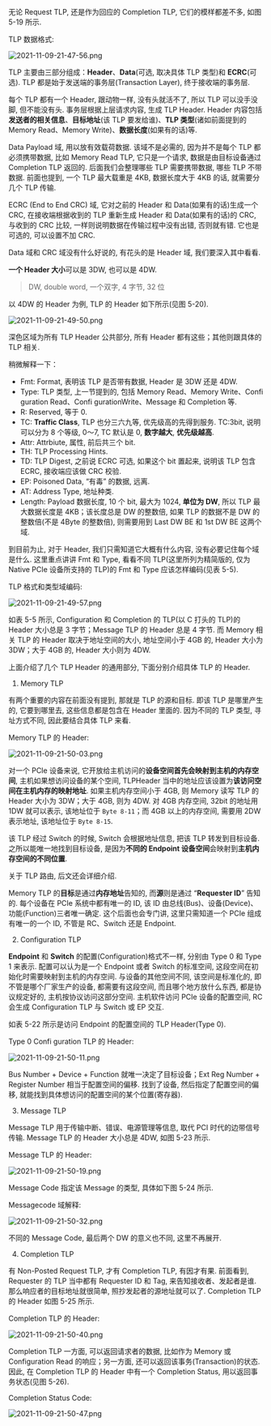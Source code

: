 
无论 Request TLP, 还是作为回应的 Completion TLP, 它们的模样都差不多, 如图 5-19 所示.

TLP 数据格式:

![2021-11-09-21-47-56.png](./images/2021-11-09-21-47-56.png)

TLP 主要由三部分组成：**Header**、**Data**(可选, 取决具体 TLP 类型)和 **ECRC**(可选). TLP 都是始于发送端的事务层(Transaction Layer), 终于接收端的事务层.

每个 TLP 都有一个 Header, 跟动物一样, 没有头就活不了, 所以 TLP 可以没手没脚, 但不能没有头. 事务层根据上层请求内容, 生成 TLP Header. Header 内容包括**发送者的相关信息**、**目标地址**(该 TLP 要发给谁)、**TLP 类型**(诸如前面提到的 Memory Read、Memory Write)、**数据长度**(如果有的话)等.

Data Payload 域, 用以放有效载荷数据. 该域不是必需的, 因为并不是每个 TLP 都必须携带数据, 比如 Memory Read TLP, 它只是一个请求, 数据是由目标设备通过 Completion TLP 返回的. 后面我们会整理哪些 TLP 需要携带数据, 哪些 TLP 不带数据. 前面也提到, 一个 TLP 最大载重是 4KB, 数据长度大于 4KB 的话, 就需要分几个 TLP 传输.

ECRC (End to End CRC) 域, 它对之前的 Header 和 Data(如果有的话)生成一个 CRC, 在接收端根据收到的 TLP 重新生成 Header 和 Data(如果有的话)的 CRC, 与收到的 CRC 比较, 一样则说明数据在传输过程中没有出错, 否则就有错. 它也是可选的, 可以设置不加 CRC.

Data 域和 CRC 域没有什么好说的, 有花头的是 Header 域, 我们要深入其中看看.

**一个 Header 大小**可以是 3DW, 也可以是 4DW.

> DW, double word, 一个双字, 4 字节, 32 位

以 4DW 的 Header 为例, TLP 的 Header 如下所示(见图 5-20).

![2021-11-09-21-49-50.png](./images/2021-11-09-21-49-50.png)

深色区域为所有 TLP Header 公共部分, 所有 Header 都有这些；其他则跟具体的 TLP 相关.

稍微解释一下：

* Fmt: Format, 表明该 TLP 是否带有数据, Header 是 3DW 还是 4DW.
* Type: TLP 类型, 上一节提到的, 包括 Memory Read、Memory Write、Confi guration Read、Confi gurationWrite、Message 和 Completion 等.
* R: Reserved, 等于 0.
* TC: **Traffic Class**, TLP 也分三六九等, 优先级高的先得到服务. TC:3bit, 说明可以分为 8 个等级, 0～7, TC 默认是 0, **数字越大**, **优先级越高**.
* Attr: Attrbiute, 属性, 前后共三个 bit.
* TH: TLP Processing Hints.
* TD: TLP Digest, 之前说 ECRC 可选, 如果这个 bit 置起来, 说明该 TLP 包含 ECRC, 接收端应该做 CRC 校验.
* EP: Poisoned Data, “有毒” 的数据, 远离.
* AT: Address Type, 地址种类.
* Length: Payload 数据长度, 10 个 bit, 最大为 1024, **单位为 DW**, 所以 TLP 最大数据长度是 4KB；该长度总是 DW 的整数倍, 如果 TLP 的数据不是 DW 的整数倍(不是 4Byte 的整数倍), 则需要用到 Last DW BE 和 1st DW BE 这两个域.

到目前为止, 对于 Header, 我们只需知道它大概有什么内容, 没有必要记住每个域是什么. 这里重点讲讲 Fmt 和 Type, 看看不同 TLP(这里所列为精简版的, 仅为 Native PCIe 设备所支持的 TLP)的 Fmt 和 Type 应该怎样编码(见表 5-5).

TLP 格式和类型域编码:

![2021-11-09-21-49-57.png](./images/2021-11-09-21-49-57.png)

如表 5-5 所示, Configuration 和 Completion 的 TLP(以 C 打头的 TLP)的 Header 大小总是 3 字节；Message TLP 的 Header 总是 4 字节. 而 Memory 相关 TLP 的 Header 取决于地址空间的大小, 地址空间小于 4GB 的, Header 大小为 3DW；大于 4GB 的, Header 大小则为 4DW.

上面介绍了几个 TLP Header 的通用部分, 下面分别介绍具体 TLP 的 Header.

1. Memory TLP

有两个重要的内容在前面没有提到, 那就是 TLP 的源和目标. 即该 TLP 是哪里产生的, 它要到哪里去, 这些信息都是包含在 Header 里面的. 因为不同的 TLP 类型, 寻址方式不同, 因此要结合具体 TLP 来看.

Memory TLP 的 Header:

![2021-11-09-21-50-03.png](./images/2021-11-09-21-50-03.png)

对一个 PCIe 设备来说, 它开放给主机访问的**设备空间首先会映射到主机的内存空间**, 主机如果想访问设备的某个空间, TLPHeader 当中的地址应该设置为**该访问空间在主机内存的映射地址**. 如果主机内存空间小于 4GB, 则 Memory 读写 TLP 的 Header 大小为 3DW；大于 4GB, 则为 4DW. 对 4GB 内存空间, 32bit 的地址用 1DW 就可以表示, 该地址位于 `Byte 8-11`；而 4GB 以上的内存空间, 需要用 2DW 表示地址, 该地址位于 `Byte 8-15`.

该 TLP 经过 Switch 的时候, Switch 会根据地址信息, 把该 TLP 转发到目标设备. 之所以能唯一地找到目标设备, 是因为**不同的 Endpoint 设备空间**会映射到**主机内存空间的不同位置**.

关于 TLP 路由, 后文还会详细介绍.

Memory TLP 的**目标**是通过**内存地址**告知的, 而**源**则是通过 “**Requester ID**” 告知的. 每个设备在 PCIe 系统中都有唯一的 ID, 该 ID 由总线(Bus)、设备(Device)、功能(Function)三者唯一确定. 这个后面也会专门讲, 这里只需知道一个 PCIe 组成有唯一的一个 ID, 不管是 RC、Switch 还是 Endpoint.

2. Configuration TLP

**Endpoint** 和 **Switch** 的配置(Configuration)格式不一样, 分别由 Type 0 和 Type 1 来表示. 配置可以认为是一个 Endpoint 或者 Switch 的标准空间, 这段空间在初始化时需要映射到主机的内存空间. 与设备的其他空间不同, 该空间是标准化的, 即不管是哪个厂家生产的设备, 都需要有这段空间, 而且哪个地方放什么东西, 都是协议规定好的, 主机按协议访问这部分空间. 主机软件访问 PCIe 设备的配置空间, RC 会生成 Configuration TLP 与 Switch 或 EP 交互.

如表 5-22 所示是访问 Endpoint 的配置空间的 TLP Header(Type 0).

Type 0 Confi guration TLP 的 Header:

![2021-11-09-21-50-11.png](./images/2021-11-09-21-50-11.png)

Bus Number + Device + Function 就唯一决定了目标设备；Ext Reg Number + Register Number 相当于配置空间的偏移. 找到了设备, 然后指定了配置空间的偏移, 就能找到具体想访问的配置空间的某个位置(寄存器).

3. Message TLP

Message TLP 用于传输中断、错误、电源管理等信息, 取代 PCI 时代的边带信号传输. Message TLP 的 Header 大小总是 4DW, 如图 5-23 所示.

Message TLP 的 Header:

![2021-11-09-21-50-19.png](./images/2021-11-09-21-50-19.png)

Message Code 指定该 Message 的类型, 具体如下图 5-24 所示.

Messagecode 域解释:

![2021-11-09-21-50-32.png](./images/2021-11-09-21-50-32.png)

不同的 Message Code, 最后两个 DW 的意义也不同, 这里不再展开.

4. Completion TLP

有 Non-Posted Request TLP, 才有 Completion TLP, 有因才有果. 前面看到, Requester 的 TLP 当中都有 Requester ID 和 Tag, 来告知接收者、发起者是谁. 那么响应者的目标地址就很简单, 照抄发起者的源地址就可以了. Completion TLP 的 Header 如图 5-25 所示.

Completion TLP 的 Header:

![2021-11-09-21-50-40.png](./images/2021-11-09-21-50-40.png)

Completion TLP 一方面, 可以返回请求者的数据, 比如作为 Memory 或 Configuration Read 的响应；另一方面, 还可以返回该事务(Transaction)的状态. 因此, 在 Completion TLP 的 Header 中有一个 Completion Status, 用以返回事务状态(见图 5-26).

Completion Status Code:

![2021-11-09-21-50-47.png](./images/2021-11-09-21-50-47.png)
